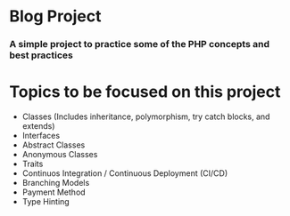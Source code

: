 # Blog Project

### A simple project to practice some of the PHP concepts and best practices

# Topics to be focused on this project

- Classes (Includes inheritance, polymorphism, try catch blocks, and extends)
- Interfaces
- Abstract Classes
- Anonymous Classes
- Traits
- Continuos Integration / Continuous Deployment (CI/CD)
- Branching Models
- Payment Method
- Type Hinting
